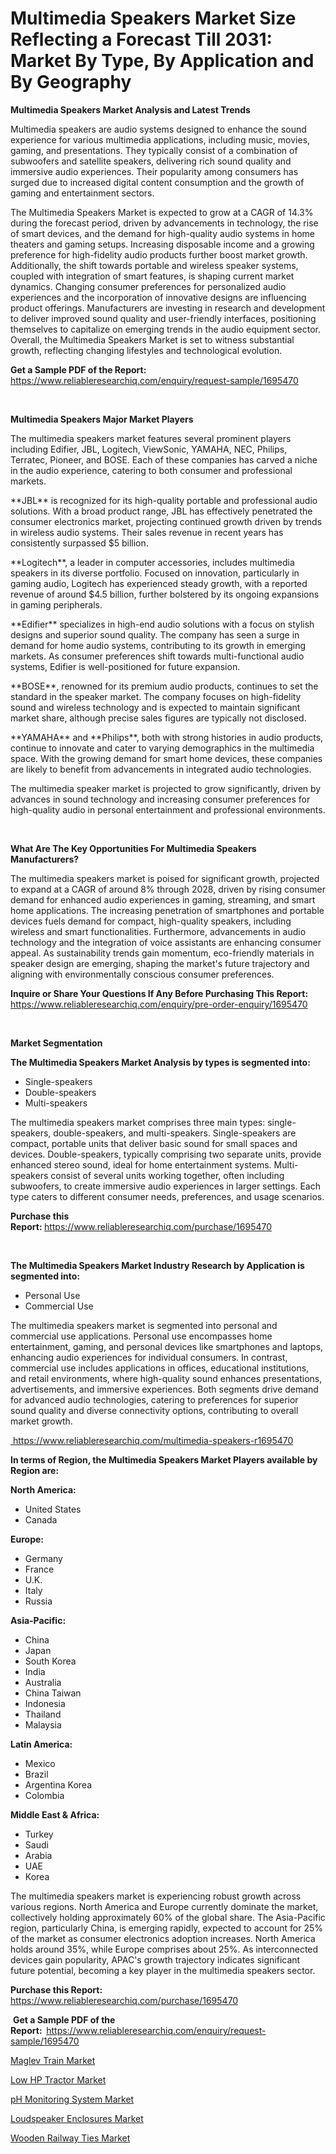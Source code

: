 <p><h1>Multimedia Speakers Market Size Reflecting a Forecast Till 2031: Market By Type, By Application and By Geography</h1></p><p><strong>Multimedia Speakers Market Analysis and Latest Trends</strong></p>
<p><p>Multimedia speakers are audio systems designed to enhance the sound experience for various multimedia applications, including music, movies, gaming, and presentations. They typically consist of a combination of subwoofers and satellite speakers, delivering rich sound quality and immersive audio experiences. Their popularity among consumers has surged due to increased digital content consumption and the growth of gaming and entertainment sectors.</p><p>The Multimedia Speakers Market is expected to grow at a CAGR of 14.3% during the forecast period, driven by advancements in technology, the rise of smart devices, and the demand for high-quality audio systems in home theaters and gaming setups. Increasing disposable income and a growing preference for high-fidelity audio products further boost market growth. Additionally, the shift towards portable and wireless speaker systems, coupled with integration of smart features, is shaping current market dynamics. Changing consumer preferences for personalized audio experiences and the incorporation of innovative designs are influencing product offerings. Manufacturers are investing in research and development to deliver improved sound quality and user-friendly interfaces, positioning themselves to capitalize on emerging trends in the audio equipment sector. Overall, the Multimedia Speakers Market is set to witness substantial growth, reflecting changing lifestyles and technological evolution.</p></p>
<p><strong>Get a Sample PDF of the Report:&nbsp;</strong> <a href="https://www.reliableresearchiq.com/enquiry/request-sample/1695470?utm_campaign=1744&utm_medium=2&utm_source=Github&utm_content=ia&utm_term=19102024&utm_id=multimedia-speakers">https://www.reliableresearchiq.com/enquiry/request-sample/1695470</a></p>
<p>&nbsp;</p>
<p><strong>Multimedia Speakers Major Market Players</strong></p>
<p><p>The multimedia speakers market features several prominent players including Edifier, JBL, Logitech, ViewSonic, YAMAHA, NEC, Philips, Terratec, Pioneer, and BOSE. Each of these companies has carved a niche in the audio experience, catering to both consumer and professional markets.</p><p>**JBL** is recognized for its high-quality portable and professional audio solutions. With a broad product range, JBL has effectively penetrated the consumer electronics market, projecting continued growth driven by trends in wireless audio systems. Their sales revenue in recent years has consistently surpassed $5 billion.</p><p>**Logitech**, a leader in computer accessories, includes multimedia speakers in its diverse portfolio. Focused on innovation, particularly in gaming audio, Logitech has experienced steady growth, with a reported revenue of around $4.5 billion, further bolstered by its ongoing expansions in gaming peripherals.</p><p>**Edifier** specializes in high-end audio solutions with a focus on stylish designs and superior sound quality. The company has seen a surge in demand for home audio systems, contributing to its growth in emerging markets. As consumer preferences shift towards multi-functional audio systems, Edifier is well-positioned for future expansion.</p><p>**BOSE**, renowned for its premium audio products, continues to set the standard in the speaker market. The company focuses on high-fidelity sound and wireless technology and is expected to maintain significant market share, although precise sales figures are typically not disclosed.</p><p>**YAMAHA** and **Philips**, both with strong histories in audio products, continue to innovate and cater to varying demographics in the multimedia space. With the growing demand for smart home devices, these companies are likely to benefit from advancements in integrated audio technologies.</p><p>The multimedia speaker market is projected to grow significantly, driven by advances in sound technology and increasing consumer preferences for high-quality audio in personal entertainment and professional environments.</p></p>
<p>&nbsp;</p>
<p><strong>What Are The Key Opportunities For Multimedia Speakers Manufacturers?</strong></p>
<p><p>The multimedia speakers market is poised for significant growth, projected to expand at a CAGR of around 8% through 2028, driven by rising consumer demand for enhanced audio experiences in gaming, streaming, and smart home applications. The increasing penetration of smartphones and portable devices fuels demand for compact, high-quality speakers, including wireless and smart functionalities. Furthermore, advancements in audio technology and the integration of voice assistants are enhancing consumer appeal. As sustainability trends gain momentum, eco-friendly materials in speaker design are emerging, shaping the market's future trajectory and aligning with environmentally conscious consumer preferences.</p></p>
<p><strong>Inquire or Share Your Questions If Any Before Purchasing This Report:</strong> <a href="https://www.reliableresearchiq.com/enquiry/pre-order-enquiry/1695470?utm_campaign=1744&utm_medium=2&utm_source=Github&utm_content=ia&utm_term=19102024&utm_id=multimedia-speakers">https://www.reliableresearchiq.com/enquiry/pre-order-enquiry/1695470</a></p>
<p>&nbsp;</p>
<p><strong>Market Segmentation</strong></p>
<p><strong>The Multimedia Speakers Market Analysis by types is segmented into:</strong></p>
<p><ul><li>Single-speakers</li><li>Double-speakers</li><li>Multi-speakers</li></ul></p>
<p><p>The multimedia speakers market comprises three main types: single-speakers, double-speakers, and multi-speakers. Single-speakers are compact, portable units that deliver basic sound for small spaces and devices. Double-speakers, typically comprising two separate units, provide enhanced stereo sound, ideal for home entertainment systems. Multi-speakers consist of several units working together, often including subwoofers, to create immersive audio experiences in larger settings. Each type caters to different consumer needs, preferences, and usage scenarios.</p></p>
<p><strong>Purchase this Report:&nbsp;</strong><a href="https://www.reliableresearchiq.com/purchase/1695470?utm_campaign=1744&utm_medium=2&utm_source=Github&utm_content=ia&utm_term=19102024&utm_id=multimedia-speakers">https://www.reliableresearchiq.com/purchase/1695470</a></p>
<p>&nbsp;</p>
<p><strong>The Multimedia Speakers Market Industry Research by Application is segmented into:</strong></p>
<p><ul><li>Personal Use</li><li>Commercial Use</li></ul></p>
<p><p>The multimedia speakers market is segmented into personal and commercial use applications. Personal use encompasses home entertainment, gaming, and personal devices like smartphones and laptops, enhancing audio experiences for individual consumers. In contrast, commercial use includes applications in offices, educational institutions, and retail environments, where high-quality sound enhances presentations, advertisements, and immersive experiences. Both segments drive demand for advanced audio technologies, catering to preferences for superior sound quality and diverse connectivity options, contributing to overall market growth.</p></p>
<p><a href="https://www.reliableresearchiq.com/multimedia-speakers-r1695470?utm_campaign=1744&utm_medium=2&utm_source=Github&utm_content=ia&utm_term=19102024&utm_id=multimedia-speakers">&nbsp;https://www.reliableresearchiq.com/multimedia-speakers-r1695470</a></p>
<p><strong>In terms of Region, the Multimedia Speakers Market Players available by Region are:</strong></p>
<p>
    <p> <strong> North America: </strong>
        <ul>
            <li>United States</li>
            <li>Canada</li>
        </ul>
        </p> 
    <p> <strong> Europe: </strong>
        <ul>
            <li>Germany</li>
            <li>France</li>
            <li>U.K.</li>
            <li>Italy</li>
            <li>Russia</li>
        </ul>
        </p> 
    <p> <strong> Asia-Pacific: </strong>
        <ul>
            <li>China</li>
            <li>Japan</li>
            <li>South Korea</li>
            <li>India</li>
            <li>Australia</li>
            <li>China Taiwan</li>
            <li>Indonesia</li>
            <li>Thailand</li>
            <li>Malaysia</li>
        </ul>
        </p> 
    <p> <strong> Latin America: </strong>
        <ul>
            <li>Mexico</li>
            <li>Brazil</li>
            <li>Argentina Korea</li>
            <li>Colombia</li>
        </ul>
        </p> 
    <p> <strong> Middle East & Africa: </strong>
        <ul>
            <li>Turkey</li>
            <li>Saudi</li>
            <li>Arabia</li>
            <li>UAE</li>
            <li>Korea</li>
        </ul>
    </p>
    </p>
<p><p>The multimedia speakers market is experiencing robust growth across various regions. North America and Europe currently dominate the market, collectively holding approximately 60% of the global share. The Asia-Pacific region, particularly China, is emerging rapidly, expected to account for 25% of the market as consumer electronics adoption increases. North America holds around 35%, while Europe comprises about 25%. As interconnected devices gain popularity, APAC's growth trajectory indicates significant future potential, becoming a key player in the multimedia speakers sector.</p></p>
<p><strong>Purchase this Report: </strong><a href="https://www.reliableresearchiq.com/purchase/1695470?utm_campaign=1744&utm_medium=2&utm_source=Github&utm_content=ia&utm_term=19102024&utm_id=multimedia-speakers">https://www.reliableresearchiq.com/purchase/1695470</a></p>
<p>&nbsp;<strong>Get a Sample PDF of the Report:&nbsp;&nbsp;</strong><a href="https://www.reliableresearchiq.com/enquiry/request-sample/1695470?utm_campaign=1744&utm_medium=2&utm_source=Github&utm_content=ia&utm_term=19102024&utm_id=multimedia-speakers">https://www.reliableresearchiq.com/enquiry/request-sample/1695470</a></p>
<p><strong></strong></p>
<p><p><a href="https://www.linkedin.com/pulse/navigating-global-maglev-train-market-landscape-trends-forecasts-ucv7e?utm_campaign=1744&utm_medium=2&utm_source=Github&utm_content=ia&utm_term=19102024&utm_id=multimedia-speakers">Maglev Train Market</a></p><p><a href="https://www.linkedin.com/pulse/low-hp-tractor-market-size-share-competitive-landscape-trend-efbfc?utm_campaign=1744&utm_medium=2&utm_source=Github&utm_content=ia&utm_term=19102024&utm_id=multimedia-speakers">Low HP Tractor Market</a></p><p><a href="https://www.linkedin.com/pulse/ph-monitoring-system-market-essentials-key-players-demand-drivers-iurac?utm_campaign=1744&utm_medium=2&utm_source=Github&utm_content=ia&utm_term=19102024&utm_id=multimedia-speakers">pH Monitoring System Market</a></p><p><a href="https://github.com/AlisaRowe24/Market-Research-Report-List-1/blob/main/loudspeaker-enclosures-market.md?utm_campaign=1744&utm_medium=2&utm_source=Github&utm_content=ia&utm_term=19102024&utm_id=multimedia-speakers">Loudspeaker Enclosures Market</a></p><p><a href="https://www.linkedin.com/pulse/wooden-railway-ties-sector-surge-11-growth-roadmap-2031-ek-phrasis-l23mc?utm_campaign=1744&utm_medium=2&utm_source=Github&utm_content=ia&utm_term=19102024&utm_id=multimedia-speakers">Wooden Railway Ties Market</a></p></p>
